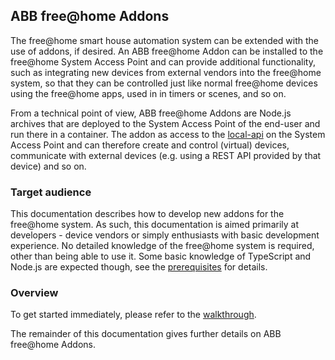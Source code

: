 ## ABB free@home Addons

The free@home smart house automation system can be extended with the use of addons, if desired.
An ABB free@home Addon can be installed to the free@home System Access Point and can provide additional
functionality, such as integrating new devices from external vendors into the free@home system, so
that they can be controlled just like normal free@home devices using the free@home apps, used in in
timers or scenes, and so on.

From a technical point of view, ABB free@home Addons are Node.js archives that are deployed to the
System Access Point of the end-user and run there in a container. The addon as access to the
[local-api](https://developer.eu.mybuildings.abb.com/fah_local/) on the System Access Point and can
therefore create and control (virtual) devices, communicate with external devices (e.g. using a
REST API provided by that device) and so on.

### Target audience

This documentation describes how to develop new addons for the free@home system. As such, this documentation is aimed primarily at developers - device vendors or simply enthusiasts with basic development experience.
No detailed knowledge of the free@home system is required, other than being able to use it. Some basic knowledge of TypeScript and Node.js are expected though, see the [prerequisites](https://github.com/Busch-Jaeger/free-at-home-addon-development-kit-documentation-preview/wiki/Prerequisites) for details.

### Overview

To get started immediately, please refer to the [walkthrough](https://github.com/Busch-Jaeger/free-at-home-addon-development-kit-documentation-preview/wiki/Getting-started).

The remainder of this documentation gives further details on ABB free@home Addons.